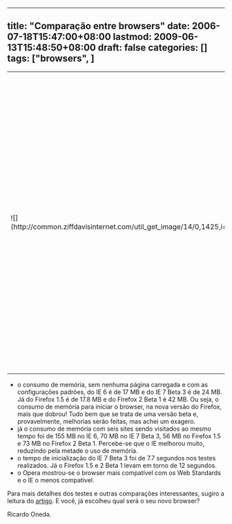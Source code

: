 
---
title: "Comparação entre browsers"
date: 2006-07-18T15:47:00+08:00
lastmod: 2009-06-13T15:48:50+08:00
draft: false
categories: []
tags: ["browsers", ]
---


<table border="0">
<tbody>
<tr>
<td>![](http://common.ziffdavisinternet.com/util_get_image/14/0,1425,i=141137,00.jpg)</td>
<td>


O segundo semestre de 2006 promete ser agitado no que se refere ao mercado de browsers, já que os três principais navegadores - Internet Explorer, Firefox e Opera - terão versões novas lançadas (na verdade, a versão 9 do Opera já foi lançada). Li um [artigo](http://www.extremetech.com/article2/0,1697,1990850,00.asp) bem detalhado no qual são comparadas as características e performance das novas versões de cada browser. Alguns dados interessantes:

</td>
</tr>
</tbody>
</table>


*   o consumo de memória, sem nenhuma página carregada e com as configurações padrões, do IE 6 é de 17 MB e do IE 7 Beta 3 é de 24 MB. Já do Firefox 1.5 é de 17.8 MB e do Firefox 2 Beta 1 é 42 MB. Ou seja, o consumo de memória para iniciar o browser, na nova versão do Firefox, mais que dobrou! Tudo bem que se trata de uma versão beta e, provavelmente, melhorias serão feitas, mas achei um exagero. 
*   já o consumo de memória com seis sites sendo visitados ao mesmo tempo foi de 155 MB no IE 6, 70 MB no IE 7 Beta 3, 56 MB no Firefox 1.5 e 73 MB no Firefox 2 Beta 1. Percebe-se que o IE melhorou muito, reduzindo pela metade o uso de memória. 
*   o tempo de inicialização do IE 7 Beta 3 foi de 7.7 segundos nos testes realizados. Já o Firefox 1.5 e 2 Beta 1 levam em torno de 12 segundos. 
*   o Opera mostrou-se o browser mais compatível com os Web Standards e o IE o menos compatível.


Para mais detalhes dos testes e outras comparações interessantes, sugiro a leitura do [artigo](http://www.extremetech.com/article2/0,1697,1990850,00.asp). E você, já escolheu qual será o seu novo browser?

Ricardo Oneda.

